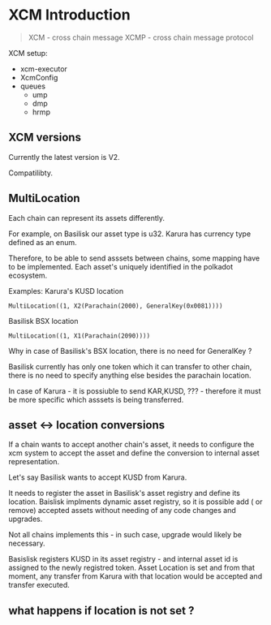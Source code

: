 
# XCM Introduction

> XCM - cross chain message
> XCMP - cross chain message protocol

XCM setup:

- xcm-executor
- XcmConfig
- queues 
    - ump
    - dmp
    - hrmp


## XCM versions
Currently the latest version is V2.

Compatilibty.

## MultiLocation
Each chain can represent its assets differently. 

For example, on Basilisk our asset type is u32. Karura has currency type defined as an enum.

Therefore, to be able to send asssets between chains, some mapping have to be implemented. Each asset's uniquely identified in the polkadot ecosystem.

Examples: 
Karura's KUSD location
```
MultiLocation((1, X2(Parachain(2000), GeneralKey(0x0081))))
```

Basilisk BSX location
```
MultiLocation((1, X1(Parachain(2090))))
```

Why in case of Basilisk's BSX location, there is no need for GeneralKey ?

Basilisk currently has only one token which it can transfer to other chain, there is no need to specify anything else besides the parachain location. 

In case of Karura - it is possiuble to send KAR,KUSD, ??? - therefore it must be more specific which asssets is being transferred.


## asset <-> location conversions
If a chain wants to accept another chain's asset, it needs to configure the xcm system to accept the asset and define the conversion to internal asset representation.

Let's say Basilisk wants to accept KUSD from Karura. 

It needs to register the asset in Basilisk's asset registry and define its location. Baislisk implments dynamic asset registry, so it is possible add ( or remove) accepted assets without needing of any code changes and upgrades. 

Not all chains implements this - in such case, upgrade would likely be necessary. 

Basislisk registers KUSD in its asset registry - and internal asset id is assigned to the newly registred token. Asset Location is set and from that moment, any transfer from Karura with that location would be accepted and transfer executed.

## what happens if location is not set ?
